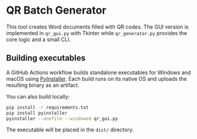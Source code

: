 # QR Batch Generator

This tool creates Word documents filled with QR codes. The GUI version is
implemented in `qr_gui.py` with Tkinter while `qr_generator.py` provides the
core logic and a small CLI.

## Building executables

A GitHub Actions workflow builds standalone executables for Windows and macOS
using [PyInstaller](https://pyinstaller.org/). Each build runs on its native OS
and uploads the resulting binary as an artifact.

You can also build locally:

```bash
pip install -r requirements.txt
pip install pyinstaller
pyinstaller --onefile --windowed qr_gui.py
```

The executable will be placed in the `dist/` directory.
